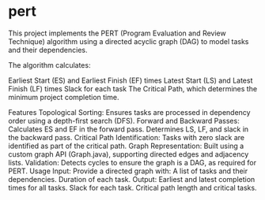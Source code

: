 # pert
This project implements the PERT (Program Evaluation and Review Technique) algorithm using a directed acyclic graph (DAG) to model tasks and their dependencies.

The algorithm calculates:

Earliest Start (ES) and Earliest Finish (EF) times
Latest Start (LS) and Latest Finish (LF) times
Slack for each task
The Critical Path, which determines the minimum project completion time.

Features
Topological Sorting: Ensures tasks are processed in dependency order using a depth-first search (DFS).
Forward and Backward Passes:
Calculates ES and EF in the forward pass.
Determines LS, LF, and slack in the backward pass.
Critical Path Identification:
Tasks with zero slack are identified as part of the critical path.
Graph Representation:
Built using a custom graph API (Graph.java), supporting directed edges and adjacency lists.
Validation:
Detects cycles to ensure the graph is a DAG, as required for PERT.
Usage
Input: Provide a directed graph with:
A list of tasks and their dependencies.
Duration of each task.
Output:
Earliest and latest completion times for all tasks.
Slack for each task.
Critical path length and critical tasks.
